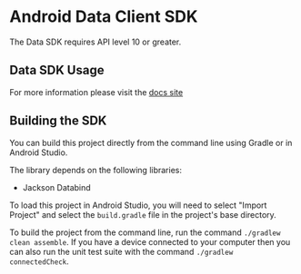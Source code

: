 Android Data Client SDK
=======================

The Data SDK requires API level 10 or greater.

Data SDK Usage
--------------

For more information please visit the [docs site](http://docs.pivotal.io/mobile/datasync/android)

Building the SDK
----------------

You can build this project directly from the command line using Gradle or in Android Studio.

The library depends on the following libraries:

 * Jackson Databind

To load this project in Android Studio, you will need to select "Import Project" and select the `build.gradle` file in
the project's base directory.

To build the project from the command line, run the command `./gradlew clean assemble`.  If you have a device connected
to your computer then you can also run the unit test suite with the command `./gradlew connectedCheck`.
